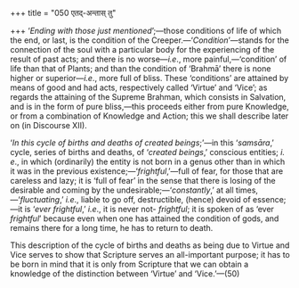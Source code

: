 +++
title = "050 एतद्-अन्तास् तु"

+++
‘*Ending with those just mentioned*’;—those conditions of life of which
the end, or last, is the condition of the Creeper.—‘*Condition*’—stands
for the connection of the soul with a particular body for the
experiencing of the result of past acts; and there is no worse—*i.e*.,
more painful,—‘condition’ of life than that of Plants; and than the
condition of ‘Brahmā’ there is none higher or superior—*i.e*., more full
of bliss. These ‘conditions’ are attained by means of good and had acts,
respectively called ‘Virtue’ and ‘Vice’; as regards the attaining of the
Supreme Brahman, which consists in Salvation, and is in the form of pure
bliss,—this proceeds either from pure Knowledge, or from a combination
of Knowledge and Action; this we shall describe later on (in Discourse
XII).

‘*In this cycle of births and deaths of created beings*;’—in this
‘*samsāra*,’ cycle, series of births and deaths, of ‘*created beings*,’
conscious entities; *i. e*., in which (ordinarily) the entity is not
born in a genus other than in which it was in the previous
existence;—‘*frightful*,’—full of fear, for those that are careless and
lazy; it is ‘full of fear’ in the sense that there is losing of the
desirable and coming by the undesirable;—‘*constantly*,’ at all
times,—‘*fluctuating*,’ *i.e*., liable to go off, destructible, (hence)
devoid of essence;—it is ‘*ever frightful*,’ *i.e*., it is never not-
*frightful*; it is spoken of as ‘ever *frightful*’ because even when one
has attained the condition of gods, and remains there for a long time,
he has to return to death.

This description of the cycle of births and deaths as being due to
Virtue and Vice serves to show that Scripture serves an all-important
purpose; it has to be born in mind that it is only from Scripture that
we can obtain a knowledge of the distinction between ‘Virtue’ and
‘Vice.’—(50)


